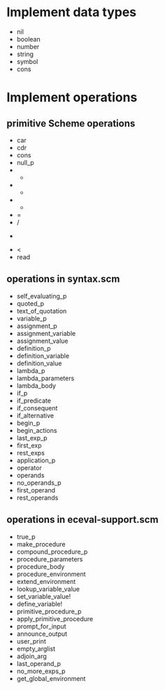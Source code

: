 
# Implement data types

- nil
- boolean
- number
- string
- symbol
- cons

# Implement operations

## primitive Scheme operations

- car
- cdr
- cons
- null_p
- +
- -
- *
- =
- /
- >
- <
- read

## operations in syntax.scm 

- self_evaluating_p
- quoted_p
- text_of_quotation
- variable_p
- assignment_p
- assignment_variable
- assignment_value
- definition_p
- definition_variable
- definition_value
- lambda_p
- lambda_parameters
- lambda_body
- if_p
- if_predicate
- if_consequent
- if_alternative
- begin_p
- begin_actions
- last_exp_p
- first_exp
- rest_exps
- application_p
- operator
- operands
- no_operands_p
- first_operand
- rest_operands

## operations in eceval-support.scm

- true_p
- make_procedure
- compound_procedure_p
- procedure_parameters
- procedure_body
- procedure_environment
- extend_environment
- lookup_variable_value
- set_variable_value!
- define_variable!
- primitive_procedure_p
- apply_primitive_procedure
- prompt_for_input
- announce_output
- user_print
- empty_arglist
- adjoin_arg
- last_operand_p
- no_more_exps_p
- get_global_environment

